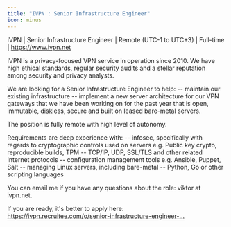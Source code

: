 ```yaml
---
title: "IVPN : Senior Infrastructure Engineer"
icon: minus
---
```

IVPN | Senior Infrastructure Engineer | Remote (UTC-1 to UTC+3) | Full-time | <a href="https:&#x2F;&#x2F;www.ivpn.net" rel="nofollow">https:&#x2F;&#x2F;www.ivpn.net</a>

IVPN is a privacy-focused VPN service in operation since 2010. We have high ethical standards, regular security audits and a stellar reputation among security and privacy analysts.

We are looking for a Senior Infrastructure Engineer to help:
-- maintain our existing infrastructure
-- implement a new server architecture for our VPN gateways that we have been working on for the past year that is open, immutable, diskless, secure and built on leased bare-metal servers.

The position is fully remote with high level of autonomy.

Requirements are deep experience with: 
-- infosec, specifically with regards to cryptographic controls used on servers e.g. Public key crypto, reproducible builds, TPM 
-- TCP&#x2F;IP, UDP, SSL&#x2F;TLS and other related Internet protocols 
-- configuration management tools e.g. Ansible, Puppet, Salt 
-- managing Linux servers, including bare-metal 
-- Python, Go or other scripting languages

You can email me if you have any questions about the role: viktor at ivpn.net.

If you are ready, it&#x27;s better to apply here: <a href="https:&#x2F;&#x2F;ivpn.recruitee.com&#x2F;o&#x2F;senior-infrastructure-engineer-1" rel="nofollow">https:&#x2F;&#x2F;ivpn.recruitee.com&#x2F;o&#x2F;senior-infrastructure-engineer-...</a>
